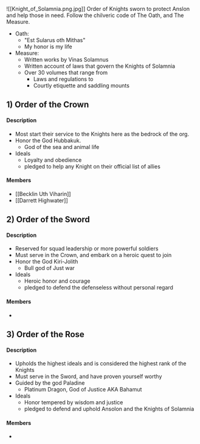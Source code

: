 ![[Knight_of_Solamnia.png.jpg]] 
Order of Knights sworn to protect Anslon and help those in need.
Follow the chilveric code of The Oath, and The Measure.
- Oath:
	- "Est Sularus oth Mithas"
	- My honor is my life
- Measure:
	- Written works by Vinas Solamnus
	- Written account of laws that govern the Knights of Solamnia
	- Over 30 volumes that range from 
		- Laws and regulations to 
		- Courtly etiquette and saddling mounts
## 1) Order of the Crown
#### Description
- Most start their service to the Knights here as the bedrock of the org. 
- Honor the God Hubbakuk.
	- God of the sea and animal life
- Ideals
	- Loyalty and obedience
	- pledged to help any Knight on their official list of allies
#### Members
- [[Becklin Uth Viharin]] 
- [[Darrett Highwater]] 
## 2) Order of the Sword
#### Description
- Reserved for squad leadership or more powerful soldiers
- Must serve in the Crown, and embark on a heroic quest to join
- Honor the God Kiri-Jolith
	- Bull god of Just war
- Ideals
	- Heroic honor and courage
	- pledged to defend the defenseless without personal regard
#### Members
- 
## 3) Order of the Rose
#### Description
- Upholds the highest ideals and is considered the highest rank of the Knights
- Must serve in the Sword, and have proven yourself worthy
- Guided by the god Paladine
	- Platinum Dragon, God of Justice AKA Bahamut
- Ideals
	- Honor tempered by wisdom and justice
	- pledged to defend and uphold Ansolon and the Knights of Solamnia

#### Members
- 